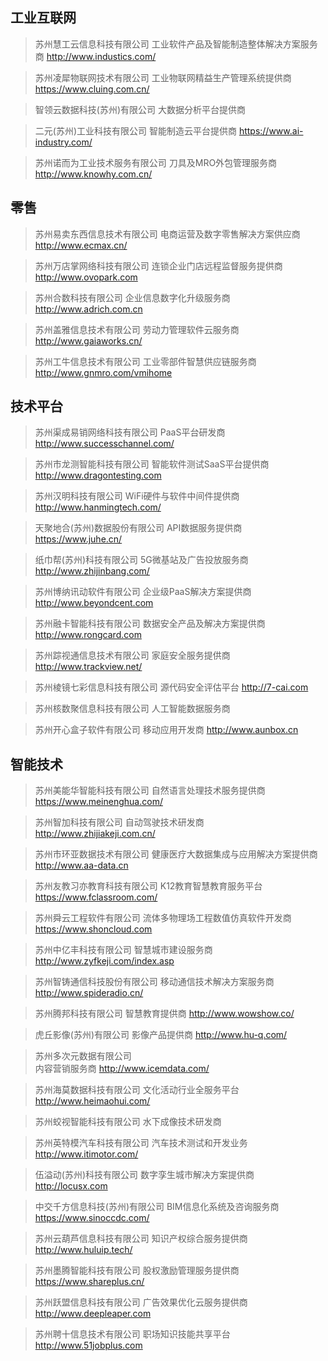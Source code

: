 ## 工业互联网

> 苏州慧工云信息科技有限公司
> 工业软件产品及智能制造整体解决方案服务商
> http://www.industics.com/


> 苏州凌犀物联网技术有限公司
> 工业物联网精益生产管理系统提供商
> 	https://www.cluing.com.cn/





> 智领云数据科技(苏州)有限公司
> 	大数据分析平台提供商


> 二元(苏州)工业科技有限公司
> 	智能制造云平台提供商
> https://www.ai-industry.com/




> 	苏州诺而为工业技术服务有限公司
> 刀具及MRO外包管理服务商
> http://www.knowhy.com.cn/





## 零售

> 苏州易卖东西信息技术有限公司
> 	电商运营及数字零售解决方案供应商
> 	http://www.ecmax.cn/



> 	苏州万店掌网络科技有限公司
> 连锁企业门店远程监督服务提供商
> 	http://www.ovopark.com

>    苏州合数科技有限公司
  >  	企业信息数字化升级服务商
   >     http://www.adrich.com.cn



> 	苏州盖雅信息技术有限公司
> 劳动力管理软件云服务商
> http://www.gaiaworks.cn/


> 	苏州工牛信息技术有限公司
> 工业零部件智慧供应链服务商
> 	http://www.gnmro.com/vmihome





## 技术平台


> 苏州渠成易销网络科技有限公司
> PaaS平台研发商
> 	http://www.successchannel.com/



> 苏州市龙测智能科技有限公司
> 智能软件测试SaaS平台提供商
> http://www.dragontesting.com




> 苏州汉明科技有限公司
> WiFi硬件与软件中间件提供商
> http://www.hanmingtech.com/



> 	天聚地合(苏州)数据股份有限公司
> API数据服务提供商
> https://www.juhe.cn/



> 纸巾帮(苏州)科技有限公司
> 5G微基站及广告投放服务商
> http://www.zhijinbang.com/


> 	苏州博纳讯动软件有限公司
> 企业级PaaS解决方案提供商
> 	http://www.beyondcent.com



> 	苏州融卡智能科技有限公司
> 	数据安全产品及解决方案提供商
> 	http://www.rongcard.com



> 苏州踪视通信息技术有限公司
> 	家庭安全服务提供商
> http://www.trackview.net/



> 苏州棱镜七彩信息科技有限公司
> 源代码安全评估平台
> http://7-cai.com

> 苏州核数聚信息科技有限公司
> 人工智能数据服务商

> 苏州开心盒子软件有限公司
> 移动应用开发商
> 	http://www.aunbox.cn



## 智能技术

>	苏州美能华智能科技有限公司
>    自然语言处理技术服务提供商
>   	https://www.meinenghua.com/



> 苏州智加科技有限公司
> 自动驾驶技术研发商
> http://www.zhijiakeji.com.cn/





> 苏州市环亚数据技术有限公司
> 健康医疗大数据集成与应用解决方案提供商
> 	http://www.aa-data.cn

>	苏州友教习亦教育科技有限公司
>	K12教育智慧教育服务平台
>https://www.fclassroom.com/

> 	苏州舜云工程软件有限公司
> 	流体多物理场工程数值仿真软件开发商
> 	https://www.shoncloud.com







> 苏州中亿丰科技有限公司
> 智慧城市建设服务商
> http://www.zyfkeji.com/index.asp



> 	苏州智铸通信科技股份有限公司
> 	移动通信技术解决方案服务商
> http://www.spideradio.cn/




> 苏州腾邦科技有限公司
> 	智慧教育提供商
> 	http://www.wowshow.co/




> 虎丘影像(苏州)有限公司
> 	影像产品提供商
> 	http://www.hu-q.com/



> 苏州多次元数据有限公司	
> 内容营销服务商
> 	http://www.icemdata.com/








> 	苏州海莫数据科技有限公司
> 文化活动行业全服务平台
> 	http://www.heimaohui.com/





> 苏州蛟视智能科技有限公司
> 水下成像技术研发商



> 	苏州英特模汽车科技有限公司
> 汽车技术测试和开发业务
> http://www.itimotor.com/



> 伍溢动(苏州)科技有限公司
> 数字孪生城市解决方案提供商
> http://locusx.com




> 中交千方信息科技(苏州)有限公司
> BIM信息化系统及咨询服务商
> https://www.sinoccdc.com/


> 苏州云葫芦信息科技有限公司
> 知识产权综合服务提供商
> 	http://www.huluip.tech/





> 苏州墨腾智能科技有限公司
> 股权激励管理服务提供商
> https://www.shareplus.cn/


> 苏州跃盟信息科技有限公司
> 广告效果优化云服务提供商
> http://www.deepleaper.com



> 	苏州聘十信息技术有限公司
> 职场知识技能共享平台
> 	http://www.51jobplus.com



> 








